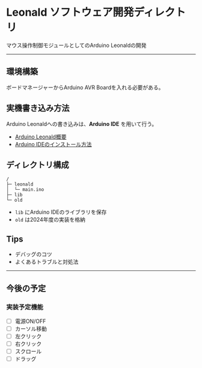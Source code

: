 # Leonald ソフトウェア開発ディレクトリ

マウス操作制御モジュールとしてのArduino Leonaldの開発

***

## 環境構築

ボードマネージャーからArduino AVR Boardを入れる必要がある。

## 実機書き込み方法
Arduino Leonaldへの書き込みは、**Arduino IDE** を用いて行う。

- [Arduino Leonald概要](https://elchika.com/dic/Arduino_Leonardo/)
- [Arduino IDEのインストール方法](https://www.indoorcorgielec.com/resources/arduinoide%E8%A8%AD%E5%AE%9A/arduino-ide%E3%81%AE%E3%82%A4%E3%83%B3%E3%82%B9%E3%83%88%E3%83%BC%E3%83%AB%E3%81%A8%E8%A8%AD%E5%AE%9A/)

## ディレクトリ構成
```
/
├─ leonald
│  └─ main.ino
├─ lib
└─ old
```

- `lib` にArduino IDEのライブラリを保存
- `old` は2024年度の実装を格納

## Tips
- デバッグのコツ
- よくあるトラブルと対処法

***

## 今後の予定
### 実装予定機能

- [ ] 電源ON/OFF
- [ ] カーソル移動
- [ ] 左クリック
- [ ] 右クリック
- [ ] スクロール
- [ ] ドラッグ
